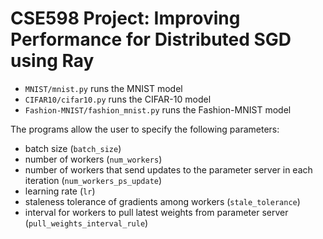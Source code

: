 # CSE598 Project: Improving Performance for Distributed SGD using Ray

- `MNIST/mnist.py` runs the MNIST model
- `CIFAR10/cifar10.py` runs the CIFAR-10 model
- `Fashion-MNIST/fashion_mnist.py` runs the Fashion-MNIST model

The programs allow the user to specify the following parameters:
- batch size (`batch_size`)
- number of workers (`num_workers`)
- number of workers that send updates to the parameter server in each iteration
  (`num_workers_ps_update`)
- learning rate (`lr`)
- staleness tolerance of gradients among workers (`stale_tolerance`)
- interval for workers to pull latest weights from parameter server
  (`pull_weights_interval_rule`)
